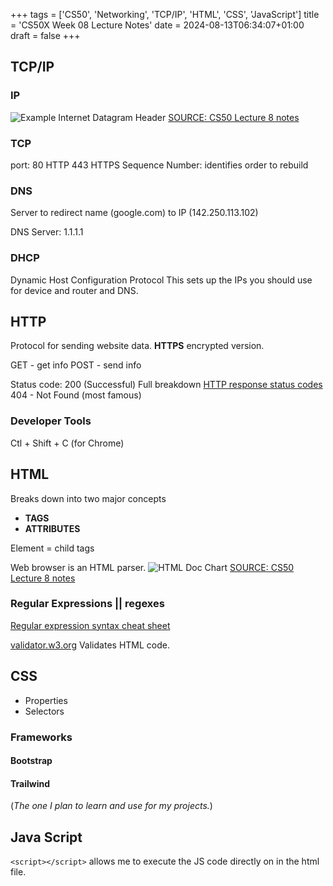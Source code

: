 +++
tags = ['CS50', 'Networking', 'TCP/IP', 'HTML', 'CSS', 'JavaScript']
title = 'CS50X Week 08 Lecture Notes'
date = 2024-08-13T06:34:07+01:00
draft = false
+++

## TCP/IP

### IP

![Example Internet Datagram Header](https://cs50.harvard.edu/college/2024/spring/notes/8/cs50Week8Slide014.png)
[SOURCE: CS50 Lecture 8 notes](https://cs50.harvard.edu/college/2024/spring/notes/8/)

### TCP

port: 80 HTTP 443 HTTPS
Sequence Number: identifies order to rebuild

### DNS

Server to redirect name (google.com) to IP (142.250.113.102)

DNS Server: 1.1.1.1

### DHCP

Dynamic Host Configuration Protocol
This sets up the IPs you should use for device and router and DNS.

## HTTP

Protocol for sending website data.
**HTTPS** encrypted version.

GET - get info
POST - send info

Status code: 200 (Successful)
Full breakdown [HTTP response status codes](https://developer.mozilla.org/en-US/docs/Web/HTTP/Status)
404 - Not Found (most famous)

### Developer Tools

Ctl + Shift + C (for Chrome)

## HTML

Breaks down into two major concepts

- **TAGS**
- **ATTRIBUTES**

Element = child tags

Web browser is an HTML parser.
![HTML Doc Chart](https://cs50.harvard.edu/college/2024/spring/notes/8/cs50Week8Slide065.png)
[SOURCE: CS50 Lecture 8 notes](https://cs50.harvard.edu/college/2024/spring/notes/8/)

### Regular Expressions || regexes

[Regular expression syntax cheat sheet](https://developer.mozilla.org/en-US/docs/Web/JavaScript/Guide/Regular_expressions/Cheatsheet)

[validator.w3.org](validator.w3.org)
Validates HTML code.

## CSS

- Properties
- Selectors

### Frameworks

#### Bootstrap

#### Trailwind

(_The one I plan to learn and use for my projects._)

## Java Script

`<script></script>`
allows me to execute the JS code directly on in the html file.

